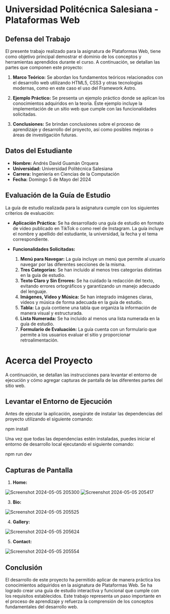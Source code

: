 # Universidad Politécnica Salesiana - Plataformas Web

## Defensa del Trabajo

El presente trabajo realizado para la asignatura de Plataformas Web, tiene como objetivo principal demostrar el dominio de los conceptos y herramientas aprendidos durante el curso. A continuación, se detallan las partes que componen este proyecto:

1. **Marco Teórico:** Se abordan los fundamentos teóricos relacionados con el desarrollo web utilizando HTML5, CSS3 y otras tecnologías modernas, como en este caso el uso del Framework Astro.

2. **Ejemplo Práctico:** Se presenta un ejemplo práctico donde se aplican los conocimientos adquiridos en la teoría. Este ejemplo incluye la implementación de un sitio web que cumple con las funcionalidades solicitadas.

3. **Conclusiones:** Se brindan conclusiones sobre el proceso de aprendizaje y desarrollo del proyecto, así como posibles mejoras o áreas de investigación futuras.

## Datos del Estudiante

- **Nombre:** Andrés David Guamán Orquera
- **Universidad:** Universidad Politécnica Salesiana
- **Carrera:** Ingeniería en Ciencias de la Computación
- **Fecha:** Domingo 5 de Mayo del 2024

## Evaluación de la Guía de Estudio

La guía de estudio realizada para la asignatura cumple con los siguientes criterios de evaluación:

- **Aplicación Práctica:** Se ha desarrollado una guía de estudio en formato de vídeo publicado en TikTok o como reel de Instagram. La guía incluye el nombre y apellido del estudiante, la universidad, la fecha y el tema correspondiente.

- **Funcionalidades Solicitadas:**
  1. **Menú para Navegar:** La guía incluye un menú que permite al usuario navegar por las diferentes secciones de la misma.
  2. **Tres Categorías:** Se han incluido al menos tres categorías distintas en la guía de estudio.
  3. **Texto Claro y Sin Errores:** Se ha cuidado la redacción del texto, evitando errores ortográficos y garantizando un manejo adecuado del lenguaje.
  4. **Imágenes, Video y Música:** Se han integrado imágenes claras, videos y música de forma adecuada en la guía de estudio.
  5. **Tabla:** La guía contiene una tabla que organiza la información de manera visual y estructurada.
  6. **Lista Numerada:** Se ha incluido al menos una lista numerada en la guía de estudio.
  7. **Formulario de Evaluación:** La guía cuenta con un formulario que permite a los usuarios evaluar el sitio y proporcionar retroalimentación.

# Acerca del Proyecto

A continuación, se detallan las instrucciones para levantar el entorno de ejecución y cómo agregar capturas de pantalla de las diferentes partes del sitio web.

## Levantar el Entorno de Ejecución

Antes de ejecutar la aplicación, asegúrate de instalar las dependencias del proyecto utilizando el siguiente comando:

npm install

Una vez que todas las dependencias estén instaladas, puedes iniciar el entorno de desarrollo local ejecutando el siguiente comando:

npm run dev

## Capturas de Pantalla

1. **Home:**

![Screenshot 2024-05-05 205300](https://github.com/landr3s/blog-eminem/assets/99095150/1bb7d141-8897-4436-8824-51dde7fe5c24)
![Screenshot 2024-05-05 205417](https://github.com/landr3s/blog-eminem/assets/99095150/4fa4c541-7d21-4c1d-b034-5ef94a870f19)

3. **Bio:**
   
![Screenshot 2024-05-05 205525](https://github.com/landr3s/blog-eminem/assets/99095150/cbcc570b-77e5-4d7e-a6b0-a643a005c6e5)

4. **Gallery:**
   
![Screenshot 2024-05-05 205624](https://github.com/landr3s/blog-eminem/assets/99095150/9e0b371c-598b-481c-8ed6-54bbfe8405b7)

5. **Contact:**

![Screenshot 2024-05-05 205554](https://github.com/landr3s/blog-eminem/assets/99095150/527c70b6-3f65-49de-adf8-a636fc23b22e)

## Conclusión

El desarrollo de este proyecto ha permitido aplicar de manera práctica los conocimientos adquiridos en la asignatura de Plataformas Web. Se ha logrado crear una guía de estudio interactiva y funcional que cumple con los requisitos establecidos. Este trabajo representa un paso importante en el proceso de aprendizaje y refuerza la comprensión de los conceptos fundamentales del desarrollo web.

